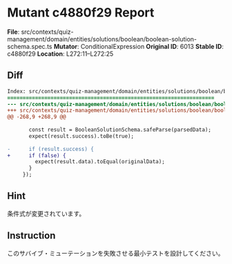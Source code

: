# Mutant c4880f29 Report

**File**: src/contexts/quiz-management/domain/entities/solutions/boolean/boolean-solution-schema.spec.ts
**Mutator**: ConditionalExpression
**Original ID**: 6013
**Stable ID**: c4880f29
**Location**: L272:11–L272:25

## Diff

```diff
Index: src/contexts/quiz-management/domain/entities/solutions/boolean/boolean-solution-schema.spec.ts
===================================================================
--- src/contexts/quiz-management/domain/entities/solutions/boolean/boolean-solution-schema.spec.ts	original
+++ src/contexts/quiz-management/domain/entities/solutions/boolean/boolean-solution-schema.spec.ts	mutated #6013
@@ -268,9 +268,9 @@
 
       const result = BooleanSolutionSchema.safeParse(parsedData);
       expect(result.success).toBe(true);
 
-      if (result.success) {
+      if (false) {
         expect(result.data).toEqual(originalData);
       }
     });
```

## Hint

条件式が変更されています。

## Instruction

このサバイブ・ミューテーションを失敗させる最小テストを設計してください。
